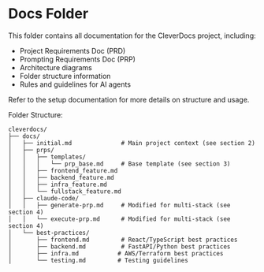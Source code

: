 # Docs Folder

This folder contains all documentation for the CleverDocs project, including:
- Project Requirements Doc (PRD)
- Prompting Requirements Doc (PRP)
- Architecture diagrams
- Folder structure information
- Rules and guidelines for AI agents

Refer to the setup documentation for more details on structure and usage.

Folder Structure:
```
cleverdocs/
├── docs/
│   ├── initial.md              # Main project context (see section 2)
│   ├── prps/
│   │   ├── templates/
│   │   │   └── prp_base.md     # Base template (see section 3)
│   │   ├── frontend_feature.md
│   │   ├── backend_feature.md
│   │   ├── infra_feature.md
│   │   └── fullstack_feature.md
│   ├── claude-code/
│   │   ├── generate-prp.md     # Modified for multi-stack (see section 4)
│   │   └── execute-prp.md      # Modified for multi-stack (see section 4)
│   └── best-practices/
│       ├── frontend.md         # React/TypeScript best practices
│       ├── backend.md          # FastAPI/Python best practices
│       ├── infra.md           # AWS/Terraform best practices
│       └── testing.md         # Testing guidelines

```